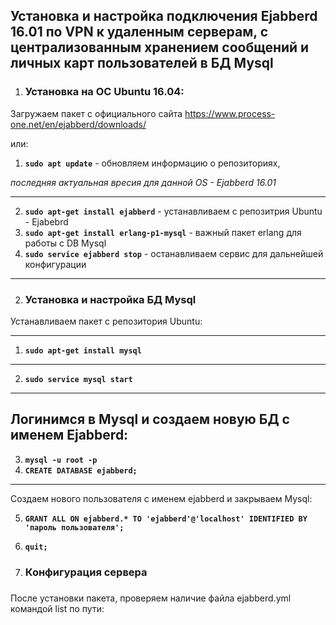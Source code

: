 <h2>Установка и настройка подключения Ejabberd 16.01 по VPN к удаленным серверам, с централизованным хранением сообщений и личных карт пользователей в БД Mysql</h2>


1) <h3>Установка на ОС Ubuntu 16.04:</h3>

Загружаем пакет с официального сайта https://www.process-one.net/en/ejabberd/downloads/

или:

1) **`sudo apt update`**  - обновляем информацию о репозиториях, 

<i>последняя актуальная вресия для данной OS - Ejabberd 16.01</i>

---
2) **`sudo apt-get install ejabberd`** - устанавливаем с репозитрия Ubuntu - Ejabebrd
3) **`sudo apt-get install erlang-p1-mysql`** - важный пакет erlang для работы с DB Mysql
4) **`sudo service ejabberd stop`** - останавливаем сервис для дальнейшей конфигурации
---

2) <h3>Установка и настройка БД Mysql</h3>

Устанавливаем пакет с репозитория Ubuntu:

---
1) **`sudo apt-get install mysql`**
---
2) **`sudo service mysql start`**
---

Логинимся в Mysql и создаем новую БД с именем Ejabberd:
---
3) **`mysql -u root -p`**
4) **`CREATE DATABASE ejabberd;`**
---
Создаем нового пользователя с именем ejabberd и закрываем Mysql:

5) **`GRANT ALL ON ejabberd.* TO 'ejabberd'@'localhost' IDENTIFIED BY 'пароль пользователя';`**
6) **`quit;`**

3) <h3>Конфигурация сервера<h3>

После установки пакета, проверяем наличие файла ejabberd.yml командой list по пути:


